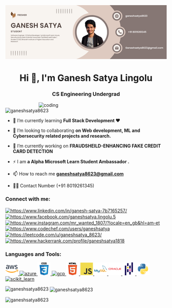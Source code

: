  ![logo](https://github.com/ganeshsatya8623/ganeshsatya8623/blob/main/Banner%20Githubbb.png)
<h1 align="center">Hi 👋, I'm Ganesh Satya Lingolu</h1>
<h3 align="center">CS Engineering Undergrad</h3>

<img align="right" alt="coding" width="400" src="https://i.pinimg.com/originals/50/de/0e/50de0eebb7bb31620f3a8cf78d3c9267.gif">

<p align="left"> <img src="https://komarev.com/ghpvc/?username=ganeshsatya8623&label=Profile%20views&color=0e75b6&style=flat" alt="ganeshsatya8623" /> </p>

- 🌱 I’m currently learning **Full Stack Development ❤️**

- 👯 I’m looking to collaborating **on Web development, ML and Cybersecurity related projects and research.**

- 🔭 I’m currently working on **FRAUDSHEILD-ENHANCING FAKE CREDIT CARD DETECTION**

- ⚡ I am **a Alpha Microsoft Learn Student Ambassador .**

- 📫 How to reach me **ganeshsatya8623@gmail.com**

- 👨‍💻 Contact Number (+91 8019261345)

<h3 align="left">Connect with me:</h3>
<p align="left">
<a href="https://linkedin.com/in/https://www.linkedin.com/in/ganesh-satya-7b7165257/" target="blank"><img align="center" src="https://raw.githubusercontent.com/rahuldkjain/github-profile-readme-generator/master/src/images/icons/Social/linked-in-alt.svg" alt="https://www.linkedin.com/in/ganesh-satya-7b7165257/" height="30" width="40" /></a>
<a href="https://fb.com/https://www.facebook.com/ganeshsatya.lingolu.5" target="blank"><img align="center" src="https://raw.githubusercontent.com/rahuldkjain/github-profile-readme-generator/master/src/images/icons/Social/facebook.svg" alt="https://www.facebook.com/ganeshsatya.lingolu.5" height="30" width="40" /></a>
<a href="https://instagram.com/https://www.instagram.com/mr_wanted_1807/?locale=en_gb&hl=am-et" target="blank"><img align="center" src="https://raw.githubusercontent.com/rahuldkjain/github-profile-readme-generator/master/src/images/icons/Social/instagram.svg" alt="https://www.instagram.com/mr_wanted_1807/?locale=en_gb&hl=am-et" height="30" width="40" /></a>
<a href="https://www.codechef.com/users/https://www.codechef.com/users/ganeshsatya" target="blank"><img align="center" src="https://cdn.jsdelivr.net/npm/simple-icons@3.1.0/icons/codechef.svg" alt="https://www.codechef.com/users/ganeshsatya" height="30" width="40" /></a>
<a href="https://www.leetcode.com/https://leetcode.com/u/ganeshsatya_8623/" target="blank"><img align="center" src="https://raw.githubusercontent.com/rahuldkjain/github-profile-readme-generator/master/src/images/icons/Social/leet-code.svg" alt="https://leetcode.com/u/ganeshsatya_8623/" height="30" width="40" /></a>
<a href="https://auth.geeksforgeeks.org/user/https://www.hackerrank.com/profile/ganeshsatya1818" target="blank"><img align="center" src="https://raw.githubusercontent.com/rahuldkjain/github-profile-readme-generator/master/src/images/icons/Social/geeks-for-geeks.svg" alt="https://www.hackerrank.com/profile/ganeshsatya1818" height="30" width="40" /></a>
</p>

<h3 align="left">Languages and Tools:</h3>
<p align="left"> <a href="https://aws.amazon.com" target="_blank" rel="noreferrer"> <img src="https://raw.githubusercontent.com/devicons/devicon/master/icons/amazonwebservices/amazonwebservices-original-wordmark.svg" alt="aws" width="40" height="40"/> </a> <a href="https://azure.microsoft.com/en-in/" target="_blank" rel="noreferrer"> <img src="https://www.vectorlogo.zone/logos/microsoft_azure/microsoft_azure-icon.svg" alt="azure" width="40" height="40"/> </a> <a href="https://www.w3schools.com/css/" target="_blank" rel="noreferrer"> <img src="https://raw.githubusercontent.com/devicons/devicon/master/icons/css3/css3-original-wordmark.svg" alt="css3" width="40" height="40"/> </a> <a href="https://cloud.google.com" target="_blank" rel="noreferrer"> <img src="https://www.vectorlogo.zone/logos/google_cloud/google_cloud-icon.svg" alt="gcp" width="40" height="40"/> </a> <a href="https://www.w3.org/html/" target="_blank" rel="noreferrer"> <img src="https://raw.githubusercontent.com/devicons/devicon/master/icons/html5/html5-original-wordmark.svg" alt="html5" width="40" height="40"/> </a> <a href="https://developer.mozilla.org/en-US/docs/Web/JavaScript" target="_blank" rel="noreferrer"> <img src="https://raw.githubusercontent.com/devicons/devicon/master/icons/javascript/javascript-original.svg" alt="javascript" width="40" height="40"/> </a> <a href="https://www.mysql.com/" target="_blank" rel="noreferrer"> <img src="https://raw.githubusercontent.com/devicons/devicon/master/icons/mysql/mysql-original-wordmark.svg" alt="mysql" width="40" height="40"/> </a> <a href="https://www.oracle.com/" target="_blank" rel="noreferrer"> <img src="https://raw.githubusercontent.com/devicons/devicon/master/icons/oracle/oracle-original.svg" alt="oracle" width="40" height="40"/> </a> <a href="https://pandas.pydata.org/" target="_blank" rel="noreferrer"> <img src="https://raw.githubusercontent.com/devicons/devicon/2ae2a900d2f041da66e950e4d48052658d850630/icons/pandas/pandas-original.svg" alt="pandas" width="40" height="40"/> </a> <a href="https://www.python.org" target="_blank" rel="noreferrer"> <img src="https://raw.githubusercontent.com/devicons/devicon/master/icons/python/python-original.svg" alt="python" width="40" height="40"/> </a> <a href="https://scikit-learn.org/" target="_blank" rel="noreferrer"> <img src="https://upload.wikimedia.org/wikipedia/commons/0/05/Scikit_learn_logo_small.svg" alt="scikit_learn" width="40" height="40"/> </a> </p>

<p><img align="left" src="https://github-readme-stats.vercel.app/api/top-langs?username=ganeshsatya8623&show_icons=true&locale=en&layout=compact" alt="ganeshsatya8623" /></p>

<p>&nbsp;<img align="center" src="https://github-readme-stats.vercel.app/api?username=ganeshsatya8623&show_icons=true&locale=en" alt="ganeshsatya8623" /></p>

<p><img align="center" src="https://github-readme-streak-stats.herokuapp.com/?user=ganeshsatya8623&" alt="ganeshsatya8623" /></p>

